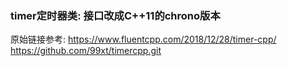 ### timer定时器类: 接口改成C++11的chrono版本

原始链接参考:
<https://www.fluentcpp.com/2018/12/28/timer-cpp/> 
<https://github.com/99xt/timercpp.git>

